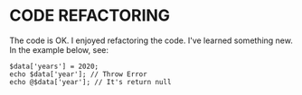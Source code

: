 # CODE REFACTORING

The code is OK. I enjoyed refactoring the code. I've learned something new. In the example below, see: 

```
$data['years'] = 2020;
echo $data['year']; // Throw Error
echo @$data['year']; // It's return null
```
